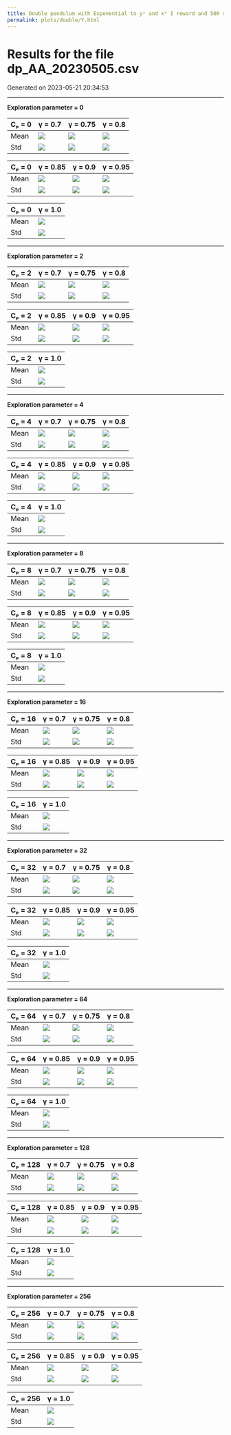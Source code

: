 ```yaml
---
title: Double pendulum with Exponential to yᵉ and xᵉ I reward and 500 steps
permalink: plots/double/Y.html
---
```

# Results for the file dp_AA_20230505.csv 

Generated on 2023-05-21 20:34:53

---

**Exploration parameter = 0**

| Cₚ = 0 | γ = 0.7 | γ = 0.75 | γ = 0.8 | 
| --- | --- | --- | --- | 
| Mean | ![](fig/dp_AA/mean_g_0.7_cp_0.png) | ![](fig/dp_AA/mean_g_0.75_cp_0.png) | ![](fig/dp_AA/mean_g_0.8_cp_0.png) | 
| Std | ![](fig/dp_AA/std_g_0.7_cp_0.png) | ![](fig/dp_AA/std_g_0.75_cp_0.png) | ![](fig/dp_AA/std_g_0.8_cp_0.png) | 

| Cₚ = 0 | γ = 0.85 | γ = 0.9 | γ = 0.95 | 
| --- | --- | --- | --- | 
| Mean | ![](fig/dp_AA/mean_g_0.85_cp_0.png) | ![](fig/dp_AA/mean_g_0.9_cp_0.png) | ![](fig/dp_AA/mean_g_0.95_cp_0.png) | 
| Std | ![](fig/dp_AA/std_g_0.85_cp_0.png) | ![](fig/dp_AA/std_g_0.9_cp_0.png) | ![](fig/dp_AA/std_g_0.95_cp_0.png) | 

| Cₚ = 0 | γ = 1.0 | 
| --- | --- | 
| Mean | ![](fig/dp_AA/mean_g_1.0_cp_0.png) | 
| Std | ![](fig/dp_AA/std_g_1.0_cp_0.png) | 

---

**Exploration parameter = 2**

| Cₚ = 2 | γ = 0.7 | γ = 0.75 | γ = 0.8 | 
| --- | --- | --- | --- | 
| Mean | ![](fig/dp_AA/mean_g_0.7_cp_2.png) | ![](fig/dp_AA/mean_g_0.75_cp_2.png) | ![](fig/dp_AA/mean_g_0.8_cp_2.png) | 
| Std | ![](fig/dp_AA/std_g_0.7_cp_2.png) | ![](fig/dp_AA/std_g_0.75_cp_2.png) | ![](fig/dp_AA/std_g_0.8_cp_2.png) | 

| Cₚ = 2 | γ = 0.85 | γ = 0.9 | γ = 0.95 | 
| --- | --- | --- | --- | 
| Mean | ![](fig/dp_AA/mean_g_0.85_cp_2.png) | ![](fig/dp_AA/mean_g_0.9_cp_2.png) | ![](fig/dp_AA/mean_g_0.95_cp_2.png) | 
| Std | ![](fig/dp_AA/std_g_0.85_cp_2.png) | ![](fig/dp_AA/std_g_0.9_cp_2.png) | ![](fig/dp_AA/std_g_0.95_cp_2.png) | 

| Cₚ = 2 | γ = 1.0 | 
| --- | --- | 
| Mean | ![](fig/dp_AA/mean_g_1.0_cp_2.png) | 
| Std | ![](fig/dp_AA/std_g_1.0_cp_2.png) | 

---

**Exploration parameter = 4**

| Cₚ = 4 | γ = 0.7 | γ = 0.75 | γ = 0.8 | 
| --- | --- | --- | --- | 
| Mean | ![](fig/dp_AA/mean_g_0.7_cp_4.png) | ![](fig/dp_AA/mean_g_0.75_cp_4.png) | ![](fig/dp_AA/mean_g_0.8_cp_4.png) | 
| Std | ![](fig/dp_AA/std_g_0.7_cp_4.png) | ![](fig/dp_AA/std_g_0.75_cp_4.png) | ![](fig/dp_AA/std_g_0.8_cp_4.png) | 

| Cₚ = 4 | γ = 0.85 | γ = 0.9 | γ = 0.95 | 
| --- | --- | --- | --- | 
| Mean | ![](fig/dp_AA/mean_g_0.85_cp_4.png) | ![](fig/dp_AA/mean_g_0.9_cp_4.png) | ![](fig/dp_AA/mean_g_0.95_cp_4.png) | 
| Std | ![](fig/dp_AA/std_g_0.85_cp_4.png) | ![](fig/dp_AA/std_g_0.9_cp_4.png) | ![](fig/dp_AA/std_g_0.95_cp_4.png) | 

| Cₚ = 4 | γ = 1.0 | 
| --- | --- | 
| Mean | ![](fig/dp_AA/mean_g_1.0_cp_4.png) | 
| Std | ![](fig/dp_AA/std_g_1.0_cp_4.png) | 

---

**Exploration parameter = 8**

| Cₚ = 8 | γ = 0.7 | γ = 0.75 | γ = 0.8 | 
| --- | --- | --- | --- | 
| Mean | ![](fig/dp_AA/mean_g_0.7_cp_8.png) | ![](fig/dp_AA/mean_g_0.75_cp_8.png) | ![](fig/dp_AA/mean_g_0.8_cp_8.png) | 
| Std | ![](fig/dp_AA/std_g_0.7_cp_8.png) | ![](fig/dp_AA/std_g_0.75_cp_8.png) | ![](fig/dp_AA/std_g_0.8_cp_8.png) | 

| Cₚ = 8 | γ = 0.85 | γ = 0.9 | γ = 0.95 | 
| --- | --- | --- | --- | 
| Mean | ![](fig/dp_AA/mean_g_0.85_cp_8.png) | ![](fig/dp_AA/mean_g_0.9_cp_8.png) | ![](fig/dp_AA/mean_g_0.95_cp_8.png) | 
| Std | ![](fig/dp_AA/std_g_0.85_cp_8.png) | ![](fig/dp_AA/std_g_0.9_cp_8.png) | ![](fig/dp_AA/std_g_0.95_cp_8.png) | 

| Cₚ = 8 | γ = 1.0 | 
| --- | --- | 
| Mean | ![](fig/dp_AA/mean_g_1.0_cp_8.png) | 
| Std | ![](fig/dp_AA/std_g_1.0_cp_8.png) | 

---

**Exploration parameter = 16**

| Cₚ = 16 | γ = 0.7 | γ = 0.75 | γ = 0.8 | 
| --- | --- | --- | --- | 
| Mean | ![](fig/dp_AA/mean_g_0.7_cp_16.png) | ![](fig/dp_AA/mean_g_0.75_cp_16.png) | ![](fig/dp_AA/mean_g_0.8_cp_16.png) | 
| Std | ![](fig/dp_AA/std_g_0.7_cp_16.png) | ![](fig/dp_AA/std_g_0.75_cp_16.png) | ![](fig/dp_AA/std_g_0.8_cp_16.png) | 

| Cₚ = 16 | γ = 0.85 | γ = 0.9 | γ = 0.95 | 
| --- | --- | --- | --- | 
| Mean | ![](fig/dp_AA/mean_g_0.85_cp_16.png) | ![](fig/dp_AA/mean_g_0.9_cp_16.png) | ![](fig/dp_AA/mean_g_0.95_cp_16.png) | 
| Std | ![](fig/dp_AA/std_g_0.85_cp_16.png) | ![](fig/dp_AA/std_g_0.9_cp_16.png) | ![](fig/dp_AA/std_g_0.95_cp_16.png) | 

| Cₚ = 16 | γ = 1.0 | 
| --- | --- | 
| Mean | ![](fig/dp_AA/mean_g_1.0_cp_16.png) | 
| Std | ![](fig/dp_AA/std_g_1.0_cp_16.png) | 

---

**Exploration parameter = 32**

| Cₚ = 32 | γ = 0.7 | γ = 0.75 | γ = 0.8 | 
| --- | --- | --- | --- | 
| Mean | ![](fig/dp_AA/mean_g_0.7_cp_32.png) | ![](fig/dp_AA/mean_g_0.75_cp_32.png) | ![](fig/dp_AA/mean_g_0.8_cp_32.png) | 
| Std | ![](fig/dp_AA/std_g_0.7_cp_32.png) | ![](fig/dp_AA/std_g_0.75_cp_32.png) | ![](fig/dp_AA/std_g_0.8_cp_32.png) | 

| Cₚ = 32 | γ = 0.85 | γ = 0.9 | γ = 0.95 | 
| --- | --- | --- | --- | 
| Mean | ![](fig/dp_AA/mean_g_0.85_cp_32.png) | ![](fig/dp_AA/mean_g_0.9_cp_32.png) | ![](fig/dp_AA/mean_g_0.95_cp_32.png) | 
| Std | ![](fig/dp_AA/std_g_0.85_cp_32.png) | ![](fig/dp_AA/std_g_0.9_cp_32.png) | ![](fig/dp_AA/std_g_0.95_cp_32.png) | 

| Cₚ = 32 | γ = 1.0 | 
| --- | --- | 
| Mean | ![](fig/dp_AA/mean_g_1.0_cp_32.png) | 
| Std | ![](fig/dp_AA/std_g_1.0_cp_32.png) | 

---

**Exploration parameter = 64**

| Cₚ = 64 | γ = 0.7 | γ = 0.75 | γ = 0.8 | 
| --- | --- | --- | --- | 
| Mean | ![](fig/dp_AA/mean_g_0.7_cp_64.png) | ![](fig/dp_AA/mean_g_0.75_cp_64.png) | ![](fig/dp_AA/mean_g_0.8_cp_64.png) | 
| Std | ![](fig/dp_AA/std_g_0.7_cp_64.png) | ![](fig/dp_AA/std_g_0.75_cp_64.png) | ![](fig/dp_AA/std_g_0.8_cp_64.png) | 

| Cₚ = 64 | γ = 0.85 | γ = 0.9 | γ = 0.95 | 
| --- | --- | --- | --- | 
| Mean | ![](fig/dp_AA/mean_g_0.85_cp_64.png) | ![](fig/dp_AA/mean_g_0.9_cp_64.png) | ![](fig/dp_AA/mean_g_0.95_cp_64.png) | 
| Std | ![](fig/dp_AA/std_g_0.85_cp_64.png) | ![](fig/dp_AA/std_g_0.9_cp_64.png) | ![](fig/dp_AA/std_g_0.95_cp_64.png) | 

| Cₚ = 64 | γ = 1.0 | 
| --- | --- | 
| Mean | ![](fig/dp_AA/mean_g_1.0_cp_64.png) | 
| Std | ![](fig/dp_AA/std_g_1.0_cp_64.png) | 

---

**Exploration parameter = 128**

| Cₚ = 128 | γ = 0.7 | γ = 0.75 | γ = 0.8 | 
| --- | --- | --- | --- | 
| Mean | ![](fig/dp_AA/mean_g_0.7_cp_128.png) | ![](fig/dp_AA/mean_g_0.75_cp_128.png) | ![](fig/dp_AA/mean_g_0.8_cp_128.png) | 
| Std | ![](fig/dp_AA/std_g_0.7_cp_128.png) | ![](fig/dp_AA/std_g_0.75_cp_128.png) | ![](fig/dp_AA/std_g_0.8_cp_128.png) | 

| Cₚ = 128 | γ = 0.85 | γ = 0.9 | γ = 0.95 | 
| --- | --- | --- | --- | 
| Mean | ![](fig/dp_AA/mean_g_0.85_cp_128.png) | ![](fig/dp_AA/mean_g_0.9_cp_128.png) | ![](fig/dp_AA/mean_g_0.95_cp_128.png) | 
| Std | ![](fig/dp_AA/std_g_0.85_cp_128.png) | ![](fig/dp_AA/std_g_0.9_cp_128.png) | ![](fig/dp_AA/std_g_0.95_cp_128.png) | 

| Cₚ = 128 | γ = 1.0 | 
| --- | --- | 
| Mean | ![](fig/dp_AA/mean_g_1.0_cp_128.png) | 
| Std | ![](fig/dp_AA/std_g_1.0_cp_128.png) | 

---

**Exploration parameter = 256**

| Cₚ = 256 | γ = 0.7 | γ = 0.75 | γ = 0.8 | 
| --- | --- | --- | --- | 
| Mean | ![](fig/dp_AA/mean_g_0.7_cp_256.png) | ![](fig/dp_AA/mean_g_0.75_cp_256.png) | ![](fig/dp_AA/mean_g_0.8_cp_256.png) | 
| Std | ![](fig/dp_AA/std_g_0.7_cp_256.png) | ![](fig/dp_AA/std_g_0.75_cp_256.png) | ![](fig/dp_AA/std_g_0.8_cp_256.png) | 

| Cₚ = 256 | γ = 0.85 | γ = 0.9 | γ = 0.95 | 
| --- | --- | --- | --- | 
| Mean | ![](fig/dp_AA/mean_g_0.85_cp_256.png) | ![](fig/dp_AA/mean_g_0.9_cp_256.png) | ![](fig/dp_AA/mean_g_0.95_cp_256.png) | 
| Std | ![](fig/dp_AA/std_g_0.85_cp_256.png) | ![](fig/dp_AA/std_g_0.9_cp_256.png) | ![](fig/dp_AA/std_g_0.95_cp_256.png) | 

| Cₚ = 256 | γ = 1.0 | 
| --- | --- | 
| Mean | ![](fig/dp_AA/mean_g_1.0_cp_256.png) | 
| Std | ![](fig/dp_AA/std_g_1.0_cp_256.png) | 

